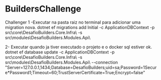 # BuildersChallenge
 Challenger
1 -Executar na pasta raiz no terminal para adicionar uma migration nova.
dotnet ef migrations add Initial -c ApplicationDBContext -p src\core\DesafioBuilders.Core.Infra\ -s src\modules\DesafioBuilders.Modules.Api\


2- Executar quando ja tiver executado o projeto e o docker sql estiver ok.
dotnet ef database update -c ApplicationDBContext -p src\core\DesafioBuilders.Core.Infra\ -s src\modules\DesafioBuilders.Modules.Api\ --connection "Server=127.0.0.1,1434;Database=DesafioBuilders;uid=sa;Password=1Secure*Password1;Timeout=60;TrustServerCertificate=True;Encrypt=false"


